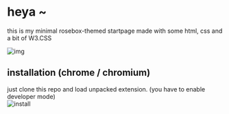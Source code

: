 # heya ~
this is my minimal rosebox-themed startpage made with some html, css and a bit of W3.CSS  
  
![img](https://cdn.discordapp.com/attachments/635625925748457482/778911793014636564/unknown.png)  
  
## installation (chrome / chromium)  
just clone this repo and load unpacked extension. (you have to enable developer mode)  
![install](https://cdn.discordapp.com/attachments/704792091955429426/778917446550945822/Screenshot_2020_11.19_1039.png)
